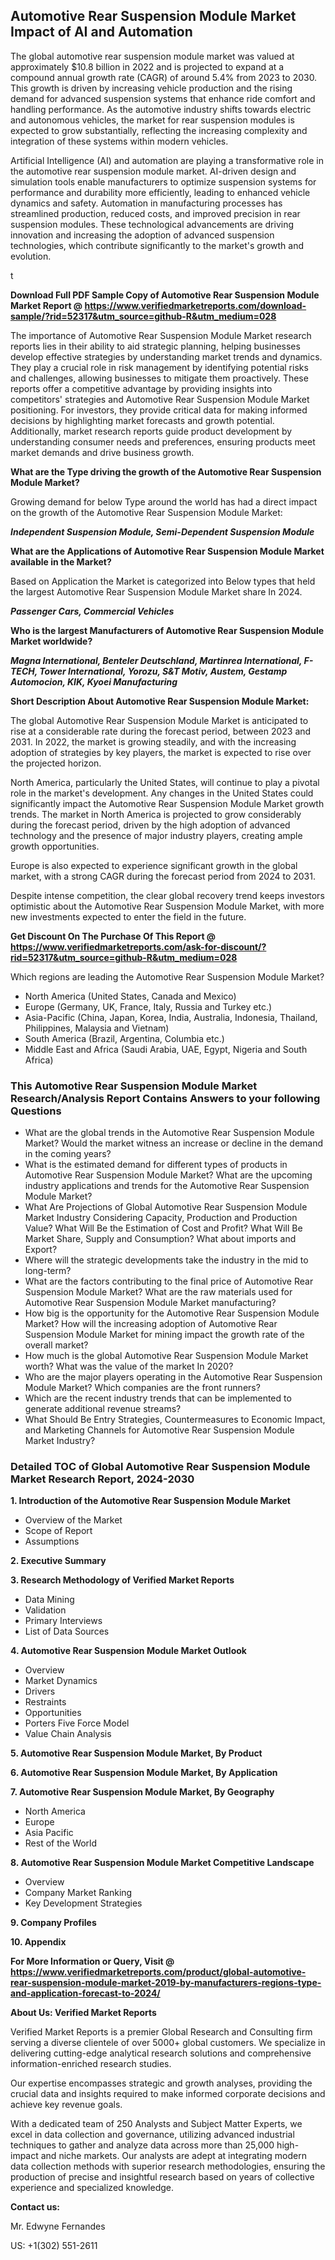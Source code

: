 <h2>Automotive Rear Suspension Module Market Impact of AI and Automation</h2><p>The global automotive rear suspension module market was valued at approximately $10.8 billion in 2022 and is projected to expand at a compound annual growth rate (CAGR) of around 5.4% from 2023 to 2030. This growth is driven by increasing vehicle production and the rising demand for advanced suspension systems that enhance ride comfort and handling performance. As the automotive industry shifts towards electric and autonomous vehicles, the market for rear suspension modules is expected to grow substantially, reflecting the increasing complexity and integration of these systems within modern vehicles.</p><p>Artificial Intelligence (AI) and automation are playing a transformative role in the automotive rear suspension module market. AI-driven design and simulation tools enable manufacturers to optimize suspension systems for performance and durability more efficiently, leading to enhanced vehicle dynamics and safety. Automation in manufacturing processes has streamlined production, reduced costs, and improved precision in rear suspension modules. These technological advancements are driving innovation and increasing the adoption of advanced suspension technologies, which contribute significantly to the market's growth and evolution.</p>t</p><p id="" class=""><strong>Download Full PDF Sample Copy of Automotive Rear Suspension Module Market Report @ <a href="https://www.verifiedmarketreports.com/download-sample/?rid=52317&utm_source=github-R&utm_medium=028" target="_blank">https://www.verifiedmarketreports.com/download-sample/?rid=52317&utm_source=github-R&utm_medium=028</a></strong></p><p>The importance of&nbsp;Automotive Rear Suspension Module Market research reports lies in their ability to aid strategic planning, helping businesses develop effective strategies by understanding market trends and dynamics. They play a crucial role in risk management by identifying potential risks and challenges, allowing businesses to mitigate them proactively. These reports offer a competitive advantage by providing insights into competitors' strategies and Automotive Rear Suspension Module Market positioning. For investors, they provide critical data for making informed decisions by highlighting market forecasts and growth potential. Additionally, market research reports guide product development by understanding consumer needs and preferences, ensuring products meet market demands and drive business growth.</p><p><strong>What are the&nbsp;Type driving the growth of the Automotive Rear Suspension Module Market?</strong></p><p id="" class="">Growing demand for below Type around the world has had a direct impact on the growth of the Automotive Rear Suspension Module Market:</p><em><strong>Independent Suspension Module, Semi-Dependent Suspension Module</strong></em></p><strong>What are the&nbsp;Applications&nbsp;of Automotive Rear Suspension Module Market available in the Market?</strong></p><p id="" class="">Based on Application the Market is categorized into Below types that held the largest Automotive Rear Suspension Module Market share In 2024.</p><em><strong>Passenger Cars, Commercial Vehicles</strong></em></p><strong>Who is the largest Manufacturers of Automotive Rear Suspension Module Market worldwide?</strong></p><p><em><strong>Magna International, Benteler Deutschland, Martinrea International, F-TECH, Tower International, Yorozu, S&T Motiv, Austem, Gestamp Automocion, KIK, Kyoei Manufacturing</strong></em></p><p id="" class=""><strong>Short Description About Automotive Rear Suspension Module Market:</strong></p><p>The global Automotive Rear Suspension Module Market is anticipated to rise at a considerable rate during the forecast period, between 2023 and 2031. In 2022, the market is growing steadily, and with the increasing adoption of strategies by key players, the market is expected to rise over the projected horizon.</p><p>North America, particularly the United States, will continue to play a pivotal role in the market's development. Any changes in the United States could significantly impact the Automotive Rear Suspension Module Market growth trends. The market in North America is projected to grow considerably during the forecast period, driven by the high adoption of advanced technology and the presence of major industry players, creating ample growth opportunities.</p><p>Europe is also expected to experience significant growth in the global market, with a strong CAGR during the forecast period from 2024 to 2031.</p><p>Despite intense competition, the clear global recovery trend keeps investors optimistic about the Automotive Rear Suspension Module Market, with more new investments expected to enter the field in the future.</p><p id="" class=""><strong>Get Discount On The Purchase Of This Report @ <a href="https://www.verifiedmarketreports.com/ask-for-discount/?rid=52317&utm_source=github-R&utm_medium=028" target="_blank">https://www.verifiedmarketreports.com/ask-for-discount/?rid=52317&utm_source=github-R&utm_medium=028</a></strong></p>Which regions are leading the Automotive Rear Suspension Module Market?</p><ul><li>North America (United States, Canada and Mexico)</li><li>Europe (Germany, UK, France, Italy, Russia and Turkey etc.)</li><li>Asia-Pacific (China, Japan, Korea, India, Australia, Indonesia, Thailand, Philippines, Malaysia and Vietnam)</li><li>South America (Brazil, Argentina, Columbia etc.)</li><li>Middle East and Africa (Saudi Arabia, UAE, Egypt, Nigeria and South Africa)</li></ul><h3 id="" class="">This Automotive Rear Suspension Module Market Research/Analysis Report Contains Answers to your following Questions</h3><ul><li>What are the global trends in the Automotive Rear Suspension Module Market? Would the market witness an increase or decline in the demand in the coming years?</li><li>What is the estimated demand for different types of products in Automotive Rear Suspension Module Market? What are the upcoming industry applications and trends for the Automotive Rear Suspension Module Market?</li><li>What Are Projections of Global Automotive Rear Suspension Module Market Industry Considering Capacity, Production and Production Value? What Will Be the Estimation of Cost and Profit? What Will Be Market Share, Supply and Consumption? What about imports and Export?</li><li>Where will the strategic developments take the industry in the mid to long-term?</li><li>What are the factors contributing to the final price of Automotive Rear Suspension Module Market? What are the raw materials used for Automotive Rear Suspension Module Market manufacturing?</li><li>How big is the opportunity for the Automotive Rear Suspension Module Market? How will the increasing adoption of Automotive Rear Suspension Module Market for mining impact the growth rate of the overall market?</li><li>How much is the global Automotive Rear Suspension Module Market worth? What was the value of the market In 2020?</li><li>Who are the major players operating in the Automotive Rear Suspension Module Market? Which companies are the front runners?</li><li>Which are the recent industry trends that can be implemented to generate additional revenue streams?</li><li>What Should Be Entry Strategies, Countermeasures to Economic Impact, and Marketing Channels for Automotive Rear Suspension Module Market Industry?</li></ul><h3 id="" class="">Detailed TOC of Global Automotive Rear Suspension Module Market Research Report, 2024-2030</h3><p id="" class=""><strong>1. Introduction of the Automotive Rear Suspension Module Market</strong></p><ul><li>Overview of the Market</li><li>Scope of Report</li><li>Assumptions</li></ul><p id="" class=""><strong>2. Executive Summary</strong></p><p id="" class=""><strong>3. Research Methodology of Verified Market Reports</strong></p><ul><li>Data Mining</li><li>Validation</li><li>Primary Interviews</li><li>List of Data Sources</li></ul><p id="" class=""><strong>4. Automotive Rear Suspension Module Market Outlook</strong></p><ul><li>Overview</li><li>Market Dynamics</li><li>Drivers</li><li>Restraints</li><li>Opportunities</li><li>Porters Five Force Model</li><li>Value Chain Analysis</li></ul><p id="" class=""><strong>5. Automotive Rear Suspension Module Market, By Product</strong></p><p id="" class=""><strong>6. Automotive Rear Suspension Module Market, By Application</strong></p><p id="" class=""><strong>7. Automotive Rear Suspension Module Market, By Geography</strong></p><ul><li>North America</li><li>Europe</li><li>Asia Pacific</li><li>Rest of the World</li></ul><p id="" class=""><strong>8. Automotive Rear Suspension Module Market Competitive Landscape</strong></p><ul><li>Overview</li><li>Company Market Ranking</li><li>Key Development Strategies</li></ul><p id="" class=""><strong>9. Company Profiles</strong></p><p id="" class=""><strong>10. Appendix</strong></p><p id="" class=""><strong>For More Information or Query, Visit @ <a href="https://www.verifiedmarketreports.com/product/global-automotive-rear-suspension-module-market-2019-by-manufacturers-regions-type-and-application-forecast-to-2024/" target="_blank">https://www.verifiedmarketreports.com/product/global-automotive-rear-suspension-module-market-2019-by-manufacturers-regions-type-and-application-forecast-to-2024/</a></strong></p><p id="" class=""><strong>About Us: Verified Market Reports</strong></p><p id="" class="">Verified Market Reports is a premier Global Research and Consulting firm serving a diverse clientele of over 5000+ global customers. We specialize in delivering cutting-edge analytical research solutions and comprehensive information-enriched research studies.</p><p id="" class="">Our expertise encompasses strategic and growth analyses, providing the crucial data and insights required to make informed corporate decisions and achieve key revenue goals.</p><p id="" class="">With a dedicated team of 250 Analysts and Subject Matter Experts, we excel in data collection and governance, utilizing advanced industrial techniques to gather and analyze data across more than 25,000 high-impact and niche markets. Our analysts are adept at integrating modern data collection methods with superior research methodologies, ensuring the production of precise and insightful research based on years of collective experience and specialized knowledge.</p><p id="" class=""><strong>Contact us:</strong></p><p id="" class="">Mr. Edwyne Fernandes</p><p id="" class="">US: +1(302) 551-2611</p>